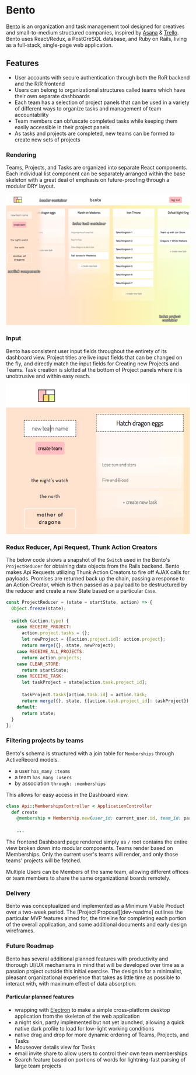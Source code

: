 # Bento

  [Bento][live-link] is an organization and task management tool designed for creatives and small-to-medium structured companies, inspired by [Asana][asana] & [Trello][trello]. Bento uses React/Redux, a PostGreSQL database, and Ruby on Rails, living as a full-stack, single-page web application.

## Features

  * User accounts with secure authentication through both the RoR backend and the R/R frontend
  * Users can belong to organizational structures called teams which have their own separate dashboards
  * Each team has a selection of project panels that can be used in a variety of different ways to organize tasks and management of team accountability
  * Team members can obfuscate completed tasks while keeping them easily accessible in their project panels
  * As tasks and projects are completed, new teams can be formed to create new sets of projects

### Rendering

  Teams, Projects, and Tasks are organized into separate React components. Each individual list component can be separately arranged within the base skeleton with a great deal of emphasis on future-proofing through a modular DRY layout.

  ![Image](./docs/Bento-Main-Project-Task-View.png)

### Input

  Bento has consistent user input fields throughout the entirety of its dashboard view. Project titles are live input fields that can be changed on the fly, and directly match the input fields for Creating new Projects and Teams. Task creation is slotted at the bottom of Project panels where it is unobtrusive and within easy reach.

  ![Image](./docs/bento_project_title_inputs.png)

### Redux Reducer, Api Request, Thunk Action Creators

  The below code shows a snapshot of the `Switch` used in the Bento's `ProjectReducer` for obtaining data objects from the Rails backend. Bento makes Api Requests utilizing Thunk Action Creators to fire off AJAX calls for payloads. Promises are returned back up the chain, passing a response to an Action Creator, which is then passed as a payload to be destructured by the reducer and create a new State based on a particular `Case`.


```js
const ProjectReducer = (state = startState, action) => {
  Object.freeze(state);

  switch (action.type) {
    case RECEIVE_PROJECT:
      action.project.tasks = {};
      let newProject = {[action.project.id]: action.project};
      return merge({}, state, newProject);
    case RECEIVE_ALL_PROJECTS:
      return action.projects;
    case CLEAR_STORE:
      return startState;
    case RECEIVE_TASK:
      let taskProject = state[action.task.project_id];

      taskProject.tasks[action.task.id] = action.task;
      return merge({}, state, {[action.task.project_id]: taskProject})
    default:
      return state;
  }
};
```

### Filtering projects by teams

  Bento's schema is structured with a join table for `Memberships` through ActiveRecord models.

  * a user `has_many :teams`
  * a team `has_many :users`
  * by association `through: :memberships`

  This allows for easy access in the Dashboard view.

```ruby
class Api::MembershipsController < ApplicationController
  def create
    @membership = Membership.new(user_id: current_user.id, team_id: params[:membership][:team_id])

    ...
```

  The frontend Dashboard page rendered simply as `/` root contains the entire view broken down into modular components. Teams render based on Memberships. Only the current user's teams will render, and only those teams' projects will be fetched.

  Multiple Users can be Members of the same team, allowing different offices or team members to share the same organizational boards remotely.

### Delivery

  Bento was conceptualized and implemented as a Minimum Viable Product over a two-week period. The [Project Proposal][dev-readme] outlines the particular MVP features aimed for, the timeline for completing each portion of the overall application, and some additional documents and early design wireframes.

### Future Roadmap

  Bento has several additional planned features with productivity and thorough UI/UX mechanisms in mind that will be developed over time as a passion project outside this initial exercise. The design is for a minimalist, pleasant organizational experience that takes as little time as possible to interact with, with maximum effect of data absorption.

#### Particular planned features

  * wrapping with [Electron][electron] to make a simple cross-platform desktop application from the skeleton of the web application
  * a night skin, partly implemented but not yet launched, allowing a quick native dark profile to load for low-light working conditions
  * native drag and drop for more dynamic ordering of Teams, Projects, and Tasks
  * Mouseover details view for Tasks
  * email invite share to allow users to control their own team memberships
  * Search feature based on portions of words for lightning-fast parsing of large team projects

[Project Proposal]: docs/README.md
[live-link]: http://bento-.herokuapp.com
[asana]: http://www.asana.com
[trello]: http://www.trello.com
[electron]: http://electron.atom.io
